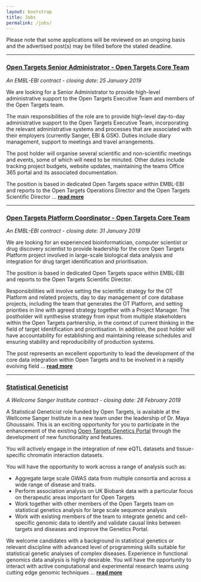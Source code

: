 ```yaml
---
layout: bootstrap
title: Jobs
permalink: /jobs/
---
```

Please note that some applications will be reviewed on an ongoing basis and the advertised post(s) may be filled before the stated deadline. 

***

### [Open Targets Senior Administrator - Open Targets Core Team](https://www.embl.de/jobs/searchjobs/index.php?ref=EBI01335)
*An EMBL-EBI contract - closing date: 25 January 2019*

We are looking for a Senior Administrator to provide high-level administrative support to the Open Targets Executive Team and members of the Open Targets team.

The main responsibilities of the role are to provide high-level day-to-day administrative support to the Open Targets Executive Team, incorporating the relevant administrative systems and processes that are associated with their employers (currently Sanger, EBI & GSK). Duties include diary management, support to meetings and travel arrangements.

The post holder will organise several scientific and non-scientific meetings and events, some of which will need to be minuted. Other duties include tracking project budgets, website updates, maintaining the teams Office 365 portal and its associated documentation.

The position is based in dedicated Open Targets space within EMBL-EBI and reports to the Open Targets Operations Director and the Open Targets Scientific Director ... __[read more](https://www.embl.de/jobs/searchjobs/index.php?ref=EBI01335)__

***

### [Open Targets Platform Coordinator - Open Targets Core Team](https://www.embl.de/jobs/searchjobs/index.php?ref=EBI01323)
*An EMBL-EBI contract - closing date: 31 January 2019*

We are looking for an experienced bioinformatician, computer scientist or drug discovery scientist to provide leadership for the core Open Targets Platform project involved in large-scale biological data analysis and integration for drug target identification and prioritisation.

The position is based in dedicated Open Targets space within EMBL-EBI and reports to the Open Targets Scientific Director.

Responsibilities will involve setting the scientific strategy for the OT Platform and related projects, day to day management of core database projects, including the team that generates the OT Platform, and setting priorities in line with agreed strategy together with a Project Manager. The postholder will synthesise strategy from input from multiple stakeholders within the Open Targets partnership, in the context of current thinking in the field of target identification and prioritisation. In addition, the post holder will have accountability for establishing and maintaining release schedules and ensuring stability and reproducibility of production systems.

The post represents an excellent opportunity to lead the development of the core data integration within Open Targets and to be involved in a rapidly evolving field ... __[read more](https://www.embl.de/jobs/searchjobs/index.php?ref=EBI01323)__

***

### [Statistical Geneticist](https://jobs.sanger.ac.uk/wd/plsql/wd_portal.show_job?p_web_site_id=1764&p_web_page_id=371402)
*A Wellcome Sanger Institute contract - closing date: 28 February 2019*

A Statistical Geneticist role funded by Open Targets, is available at the Wellcome Sanger Institute in a new team under the leadership of Dr. Maya Ghoussaini. This is an exciting opportunity for you to participate in the enhancement of the existing [Open Targets Genetics Portal](https://genetics.opentargets.org/) through the development of new functionality and features.

You will actively engage in the integration of new eQTL datasets and tissue-specific chromatin interaction datasets.

You will have the opportunity to work across a range of analysis such as:

* Aggregate large scale GWAS data from multiple consortia and across a wide range of disease and traits.
* Perform association analysis on UK Biobank data with a particular focus on therapeutic areas important for Open Targets
* Work together with other members of the Open Targets team on statistical genetics analysis for large scale sequence analysis
* Work with existing members of the team to integrate genetic and cell-specific genomic data to identify and validate causal links between targets and diseases and improve the Genetics Portal.

We welcome candidates with a background in statistical genetics or relevant discipline with advanced level of programming skills suitable for statistical genetic analyses of complex diseases. Experience in functional genomics data analysis is highly desirable. You will have the opportunity to interact with active computational and experimental research teams using cutting edge genomic techniques ... __[read more](https://jobs.sanger.ac.uk/wd/plsql/wd_portal.show_job?p_web_site_id=1764&p_web_page_id=371402)__